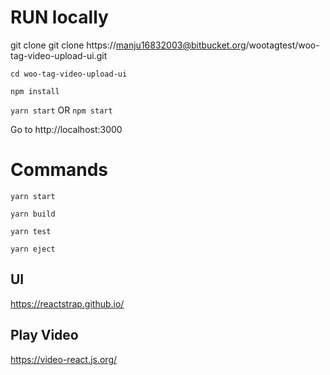 # RUN locally

git clone git clone https://manju16832003@bitbucket.org/wootagtest/woo-tag-video-upload-ui.git

`cd woo-tag-video-upload-ui`

`npm install`

`yarn start` OR `npm start`

Go to http://localhost:3000

# Commands

`yarn start`

`yarn build`

`yarn test`

`yarn eject`

## UI

https://reactstrap.github.io/

## Play Video

https://video-react.js.org/
